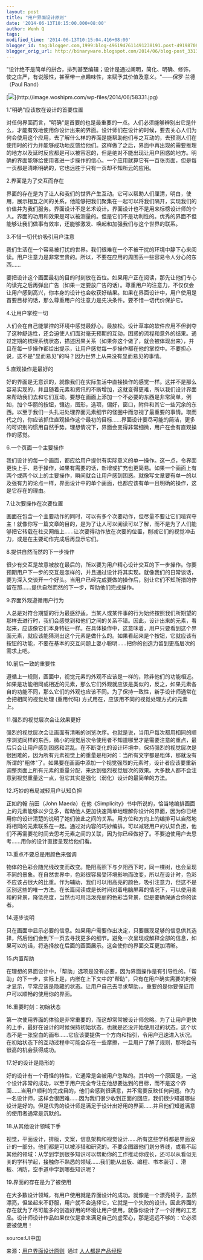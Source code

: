 ```yaml
---
layout: post
title: "用户界面设计原则"
date: '2014-06-13T10:15:00.000+08:00'
author: Wenh Q
tags:
modified_time: '2014-06-13T10:15:04.416+08:00'
blogger_id: tag:blogger.com,1999:blog-4961947611491238191.post-4919870878417025770
blogger_orig_url: http://binaryware.blogspot.com/2014/06/blog-post_3313.html
---
```

"设计绝不是简单的拼合，排列甚至编辑；设计是通过阐明，简化、明确、修饰，使之庄严，有说服性，甚至带一点趣味性，来赋予其价值及意义。"——保罗·兰德（Paul
Rand）

[![](https://images-blogger-opensocial.googleusercontent.com/gadgets/proxy?url=http%3A%2F%2Fimage.woshipm.com%2Fwp-files%2F2014%2F06%2F58331.jpg&container=blogger&gadget=a&rewriteMime=image%2F*)](http://image.woshipm.com/wp-files/2014/06/58331.jpg)

1."明确"应该放在设计的首要位置

对任何界面而言，"明确"是首要的也是最重要的一点。人们必须能够辨别出它是什么，才能有效地使用你设计出来的界面。设计师们在设计的时候，要去关心人们为何会使用这个应用，去了解什么样的界面是能帮助他们与之互动的，去预测人们在使用时的行为并能够成功地反馈给他们。这样做了之后，界面中再出现的需要推理的地方以及延时反应都是可以被容忍的，但是绝对不能出现让用户困惑的地方。明确的界面能够给使用者进一步操作的信心。一个应用就算它有一百张页面，但是每一页都是清晰明确的，它也远胜于只有一页却不知所云的应用。



2.界面是为了交互而存在

界面的存在是为了让人和我们的世界产生互动。它可以帮助人们厘清，明白，使用，展示相互之间的关系，他能够把我们聚集在一起可以将我们隔开，实现我们的价值并为我们服务。界面设计不是艺术设计。界面设计也不是用来标榜设计师的个人。界面的功用和效果是可以被测量的。但是它们不是功利性的。优秀的界面不但能够让我们做事有效率，还能够激发、唤起和加强我们与这个世界的联系。



3.不惜一切代价吸引用户注意

我们生活在一个容易被打扰的世界。我们很难在一个不被干扰的环境中静下心来阅读。用户注意力是非常宝贵的。所以，不要在应用的周围丢一些容易令人分心的东西……

要把设计这个画面最初的目的时刻放在首位。如果用户正在阅读，那先让他们专心的读完之后再弹出广告（如果一定要放广告的话）。尊重用户的注意力，不仅仅会让用户感到高兴，你本身的设计也会收获好结果。如果在界面设计中，用户使用是首要目标的话，那么尊重用户的注意力是先决条件。要不惜一切代价保护它。



4.让用户掌控一切

人们会在自己能掌控的环境中感觉最舒心，最放松。设计草率的软件应用不但剥夺了这种舒适性，还会迫使人们面对毫无预期的互动，困惑的流程和意外的结果。通过定期的梳理系统状态，描述因果关系（如果你这个做了，就会被体现出来），并且在每一步操作都给出提示，让用户感觉每一步操作都在他的掌控中。不要担心说，这不是"显而易见"的吗？因为世界上从来没有显而易见的事情。



5.直观操作是最好的

好的界面是无意识的，就像我们在实际生活中直接操作的感觉一样。这并不是那么容易实现的，并且随着元素和资讯的不断增加，这就变得更难，所以我们设计界面来帮助我们去和它们互动。要想在画面上添加一个不必要的东西是非常简单，例如，加个华丽的按钮，镶边，图形，选项，偏好，窗口，附件和其它一些冗余的东西。以至于我们一头扎进处理界面元素细节的怪圈中而忽视了最重要的事情。取而代之的，你应该抓住直观操作这个最初的目标……界面设计要尽可能的简洁，更多的可识别的惯用自然手势。理想情况下，界面会变得非常细微，用户在会有直观操作的感觉。



6.一个页面一个主要操作

我们设计的每一个画面，都应给用户提供有实际意义的单一操作。这一点，令界面更快上手、易于操作，如果有需要的话，新增或扩充也更简易。如果一个画面上有两个或两个以上的主要操作，瞬间就会让用户感到困惑。就像写文章要有单一的以及强有力的论点一样，界面设计中的单个画面，也都应该有单一且明确的操作，这是它存在的理由。



7.让次要操作在次要位置

画面在包含一个主要动作的同时，可以有多个次要动作，但尽量不要让它们喧宾夺主！就像你写一篇文章的目的，是为了让人可以阅读可以了解，而不是为了人们能够把它转载在社交网络上……让次要得动作放在次要的位置，削减它们的视觉冲击力，或是在主要动作完成后再显示它们。



8.提供自然而然的下一步操作

很少有交互是故意被放在最后的，所以要为用户精心设计交互的下一步操作。你要预期用户下一步的交互是怎样的，并且通过设计将其实现。就像我们的日常谈话，要为深入交谈开一个好头。当用户已经完成要做的操作后，别让它们不知所措的停留在那……提供自然而然的下一步，帮助他们完成操作。



9.界面外观遵循用户行为

人总是对符合期望的行为最感舒适。当某人或某件事的行为始终按照我们所期望的那样去进行时，我们会感觉到和他们之间的关系不错。因此，设计出来的元素，看起来，应该像它们本身特征一样。在具体操作中，这意味着，用户只要看到这个界面元素，就应该能猜测出这个元素是做什么的。如果看起来是个按钮，它就应该有按钮的功能，不要在基本的交互问题上耍小聪明……把你的创造力留到更高层次的需求上吧。



10.前后一致的重要性

遵循上一规则，画面中，视觉元素的外观不应该是一样的，除非他们的功能相近。如果是功能相同或相近的元素，那么它们外观就应该是类似的，反之，如果元素各自的功能不同，那么它们的外观也应该不同。为了保持一致性，新手设计师通常在会把相同的视觉处理
(重用代码) 方式用在，应该用不同的视觉处理方式的元素上。



11.强烈的视觉层次会让效果更好

强烈的视觉层次会让画面有清晰的浏览次序。也就是说，当用户每次都用相同的顺序浏览同样的东西，微小的视觉层次令使用者不知道哪里才是需要注意的重点，最后只会让用户感到困惑和混乱。在不断变化的设计环境中，保持强烈的视觉层次是很困难的，因为所有元素视觉上的重量是相对的：当所有文字都是粗体，那就没有所谓的"粗体"了。如果要在画面中添加一个视觉强烈的元素时，设计者应该要重新调整页面上所有元素的重量分配，来达到强烈视觉层次的效果。大多数人都不会注意到视觉重量这一点，但它其实是强化（弱化）设计的最简单的方法。



12.巧妙的布局减轻用户认知负担

正如约翰 前田（John
Maeda）在他《Simplicity》书中所说的，恰当地编排画面上的元素能够以少见多，帮助他人更加快速简单地理解你设计的界面，因为你已经用你的设计清楚的说明了她们彼此之间的关系。用方位和方向上的编排可以自然地将相同的元素联系在一起。通过对内容的巧妙编排，可以减轻用户的认知负担，他们不再需要花时间去思考元素之间的关联，因为你已经做好了。不要迫使用户去思考……用你的设计直接呈现给他们看。



13.重点不要总是用颜色来强调

物体的色彩会随光线改变而改变。艳阳高照下与夕阳西下时，同一棵树，也会呈现不同的景象。在自然世界中，色彩很容易受环境影响而改变，所以在设计时，色彩不应该占很大的比重。作为辅助，我们可以用高亮的颜色，吸引注意力，但这不是区别这些的唯一方法。在长篇阅读或是长时间对着电脑屏幕的情况下，可以使用柔和的背景，降低亮度，当然也可用活泼亮丽的色彩当背景，但是要确保适合你的读者。



14.逐步说明

只在画面中显示必要的信息。如果用户需要作出决定，只要展现足够的信息供其选择，然后他们会到下一页去寻找更多的细节。避免一次呈现或解释全部的信息，如果可以的话，将选择放在后面的画面展示。这会使你的界面交互更加清晰。



15.内置帮助

在理想的界面设计中，「帮助」选项是没有必要，因为界面操作是有引导性的。「帮助」的下一步，实际上是，内嵌在上下文中的"帮助"，只有在用户确实需要的时候才显示，平常应该是隐藏的状态。让用户自己去寻求帮助，。重要的是你要保证用户可以顺畅的使用你的界面。



16.重要时刻：初始状态

第一次使用界面的体验是非常重要的，而这却常常被设计师忽略。为了让用户更快的上手，最好在设计的时候保持初始状态，也就是还没开始使用过的状态。这个状态不是一张空白的画布……它应该要提供一个方向和指引，令用户迅速进入状况。在初始状态下的互动过程中可能会存在一些摩擦，一旦用户了解了规则，那将会有很高的机会获得成功。



17.好的设计是隐形的

好的设计有一个奇怪的特性，它通常是会被用户忽略的。其中的一个原因是，一这个设计非常的成功，以至于用户完全专注在他想要达到的目标，而不是这个界面……当用户顺利的完成目的，他们会感到很满意，并不需要反映任何问题。作为一名设计师，这样会很困难……因为我们很少收到正面的回应，我们很少知道哪些设计是好的。但是优秀的设计师是满足于设计出好用的界面……并且他们知道满意的使用者通常是沉默的。



18.从其他设计领域下手

视觉，平面设计，排版，文案，信息架构和视觉设计……所有这些学科都是界面设计的一部分。他们都是可以被涉猎和研究的。不要企图跟他们划分界线，或看不起其他的领域：从学到学到很多知识可以帮助你的工作推动你成长，还可以从看似无关的学科学起，接触你不熟悉的领域……我们能从出版、编程、书本装订
、滑板、消防，空手道中学到哪些知识呢？



19.界面的存在是为了被使用

在大多数设计领域，有用户使用就是界面设计的成功。就像是一个漂亮椅子，虽然漂亮，但坐起来不舒服，用户就不会选择它，它就是一个失败的设计。因此界面的存在就为了尽可能多的创造好用的环境让用户使用，就像你设计了一个好用的工艺品。设计师设计作品如果仅仅是拿来满足自己的虚荣心，那是远远不够的：它必须要被使用！

source:UI中国

来源：[用户界面设计原则](http://www.woshipm.com/ucd/88650.html)  通过 [人人都是产品经理](http://www.woshipm.com/)
